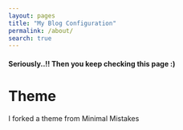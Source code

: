 ```yaml
---
layout: pages
title: "My Blog Configuration"
permalink: /about/
search: true
---
```


#### Seriously..!! Then you keep checking this page :)

# Theme

I forked a theme from Minimal Mistakes
